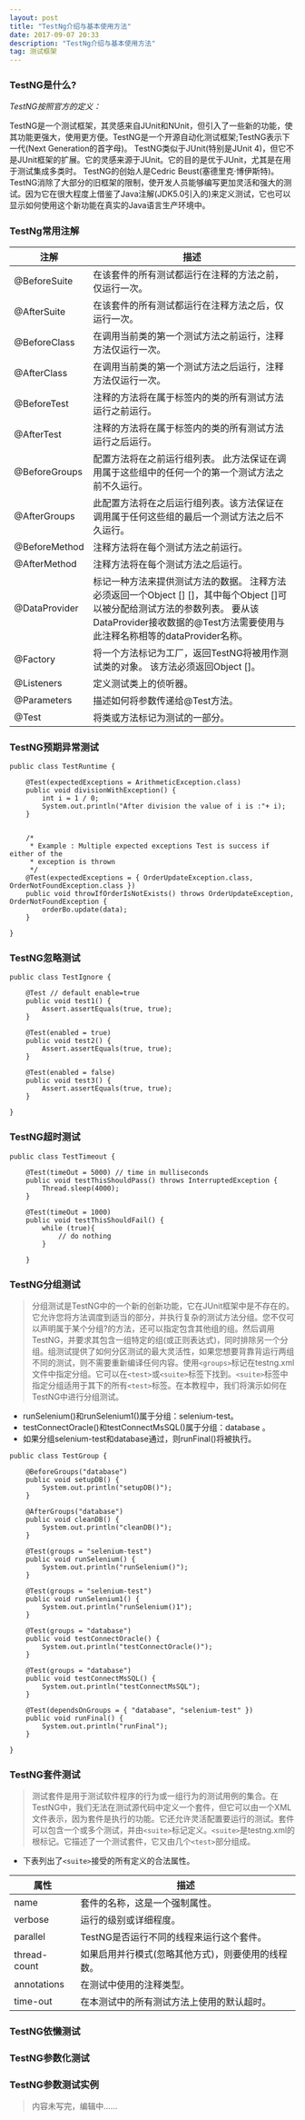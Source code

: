 ```yaml
---
layout: post
title: "TestNg介绍与基本使用方法"
date: 2017-09-07 20:33
description: "TestNg介绍与基本使用方法"
tag: 测试框架
---  
```



### TestNG是什么?
*TestNG按照官方的定义：*

TestNG是一个测试框架，其灵感来自JUnit和NUnit，但引入了一些新的功能，使其功能更强大，使用更方便。TestNG是一个开源自动化测试框架;TestNG表示下一代(Next Generation的首字母)。 TestNG类似于JUnit(特别是JUnit 4)，但它不是JUnit框架的扩展。它的灵感来源于JUnit。它的目的是优于JUnit，尤其是在用于测试集成多类时。 TestNG的创始人是Cedric Beust(塞德里克·博伊斯特)。TestNG消除了大部分的旧框架的限制，使开发人员能够编写更加灵活和强大的测试。因为它在很大程度上借鉴了Java注解(JDK5.0引入的)来定义测试，它也可以显示如何使用这个新功能在真实的Java语言生产环境中。

### TestNg常用注解

|注解|描述|
|----|----|
|@BeforeSuite|在该套件的所有测试都运行在注释的方法之前，仅运行一次。|
|@AfterSuite|在该套件的所有测试都运行在注释方法之后，仅运行一次。|
|@BeforeClass|在调用当前类的第一个测试方法之前运行，注释方法仅运行一次。|
|@AfterClass|在调用当前类的第一个测试方法之后运行，注释方法仅运行一次。|
|@BeforeTest|注释的方法将在属于<test>标签内的类的所有测试方法运行之前运行。|
|@AfterTest|注释的方法将在属于<test>标签内的类的所有测试方法运行之后运行。|
|@BeforeGroups|配置方法将在之前运行组列表。 此方法保证在调用属于这些组中的任何一个的第一个测试方法之前不久运行。|
|@AfterGroups|此配置方法将在之后运行组列表。该方法保证在调用属于任何这些组的最后一个测试方法之后不久运行。|
|@BeforeMethod|注释方法将在每个测试方法之前运行。|
|@AfterMethod|注释方法将在每个测试方法之后运行。|
|@DataProvider|标记一种方法来提供测试方法的数据。 注释方法必须返回一个Object [] []，其中每个Object []可以被分配给测试方法的参数列表。 要从该DataProvider接收数据的@Test方法需要使用与此注释名称相等的dataProvider名称。|
|@Factory|将一个方法标记为工厂，返回TestNG将被用作测试类的对象。 该方法必须返回Object []。|
|@Listeners|定义测试类上的侦听器。|
|@Parameters|描述如何将参数传递给@Test方法。|
|@Test|将类或方法标记为测试的一部分。|

### TestNG预期异常测试

```
public class TestRuntime {

    @Test(expectedExceptions = ArithmeticException.class)
    public void divisionWithException() {
        int i = 1 / 0;
        System.out.println("After division the value of i is :"+ i);
    }
	
	
    /*
     * Example : Multiple expected exceptions Test is success if either of the
     * exception is thrown
     */
    @Test(expectedExceptions = { OrderUpdateException.class, OrderNotFoundException.class })
    public void throwIfOrderIsNotExists() throws OrderUpdateException, OrderNotFoundException {
        orderBo.update(data);
    }

}
```

### TestNG忽略测试

```
public class TestIgnore {

    @Test // default enable=true
    public void test1() {
        Assert.assertEquals(true, true);
    }

    @Test(enabled = true)
    public void test2() {
        Assert.assertEquals(true, true);
    }

    @Test(enabled = false)
    public void test3() {
        Assert.assertEquals(true, true);
    }

}
```

### TestNG超时测试

```
public class TestTimeout {

    @Test(timeOut = 5000) // time in mulliseconds
    public void testThisShouldPass() throws InterruptedException {
        Thread.sleep(4000);
    }

    @Test(timeOut = 1000)
    public void testThisShouldFail() {
        while (true){
            // do nothing
        }

    }

```

### TestNG分组测试

>分组测试是TestNG中的一个新的创新功能，它在JUnit框架中是不存在的。它允许您将方法调度到适当的部分，并执行复杂的测试方法分组。您不仅可以声明属于某个分组?的方法，还可以指定包含其他组的组。然后调用TestNG，并要求其包含一组特定的组(或正则表达式)，同时排除另一个分组。组测试提供了如何分区测试的最大灵活性，如果您想要背靠背运行两组不同的测试，则不需要重新编译任何内容。使用`<groups>`标记在testng.xml文件中指定分组。它可以在`<test>`或`<suite>`标签下找到。`<suite>`标签中指定分组适用于其下的所有`<test>`标签。在本教程中，我们将演示如何在TestNG中进行分组测试。

* runSelenium()和runSelenium1()属于分组：selenium-test。
* testConnectOracle()和testConnectMsSQL()属于分组：database 。
* 如果分组selenium-test和database通过，则runFinal()将被执行。

```
public class TestGroup {

    @BeforeGroups("database")
    public void setupDB() {
        System.out.println("setupDB()");
    }

    @AfterGroups("database")
    public void cleanDB() {
        System.out.println("cleanDB()");
    }

    @Test(groups = "selenium-test")
    public void runSelenium() {
        System.out.println("runSelenium()");
    }

    @Test(groups = "selenium-test")
    public void runSelenium1() {
        System.out.println("runSelenium()1");
    }

    @Test(groups = "database")
    public void testConnectOracle() {
        System.out.println("testConnectOracle()");
    }

    @Test(groups = "database")
    public void testConnectMsSQL() {
        System.out.println("testConnectMsSQL");
    }

    @Test(dependsOnGroups = { "database", "selenium-test" })
    public void runFinal() {
        System.out.println("runFinal");
    }

}
```

### TestNG套件测试

> 测试套件是用于测试软件程序的行为或一组行为的测试用例的集合。在TestNG中，我们无法在测试源代码中定义一个套件，但它可以由一个XML文件表示，因为套件是执行的功能。它还允许灵活配置要运行的测试。套件可以包含一个或多个测试，并由`<suite>`标记定义。`<suite>`是testng.xml的根标记。它描述了一个测试套件，它又由几个`<test>`部分组成。

* 下表列出了`<suite>`接受的所有定义的合法属性。

|属性|描述|
|----|----|
|name|套件的名称，这是一个强制属性。|
|verbose|运行的级别或详细程度。|
|parallel|TestNG是否运行不同的线程来运行这个套件。|
|thread-count|如果启用并行模式(忽略其他方式)，则要使用的线程数。|
|annotations|在测试中使用的注释类型。|
|time-out|在本测试中的所有测试方法上使用的默认超时。|

### TestNG依懒测试

### TestNG参数化测试

### TestNG参数测试实例

> 内容未写完，编辑中……
